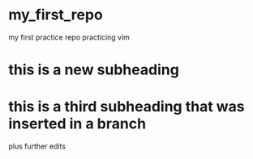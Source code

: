# my_first_repo
my first practice repo
practicing vim

# this is a new subheading

# this is a third subheading that was inserted in a branch
plus further edits
